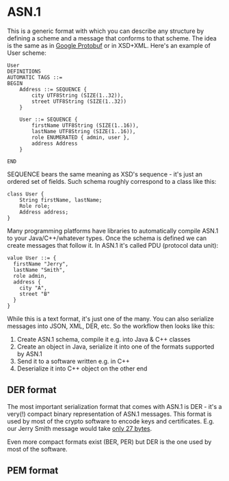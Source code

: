 # ASN.1

This is a generic format with which you can describe any structure by defining a scheme and a message that conforms 
to that scheme. The idea is the same as in [Google Protobuf](https://developers.google.com/protocol-buffers) or 
in XSD+XML. Here's an example of User scheme:

```
User
DEFINITIONS
AUTOMATIC TAGS ::=
BEGIN	
	Address ::= SEQUENCE {
		city UTF8String (SIZE(1..32)),
		street UTF8String (SIZE(1..32))
	}
	
	User ::= SEQUENCE {
		firstName UTF8String (SIZE(1..16)),
		lastName UTF8String (SIZE(1..16)),
		role ENUMERATED { admin, user },
		address Address
	}
	
END
```

SEQUENCE bears the same meaning as XSD's sequence - it's just an ordered set of fields. Such schema roughly 
correspond to a class like this:

```
class User {
    String firstName, lastName;
    Role role;
    Address address;
}
```

Many programming platforms have libraries to automatically compile ASN.1 to your Java/C++/whatever types. 
Once the schema is defined we can create messages that follow it. In ASN.1 it's called PDU (protocol data unit):

```
value User ::= {
  firstName "Jerry",
  lastName "Smith",
  role admin,
  address {
    city "A",
    street "B"
  }
}
``` 

While this is a text format, it's just one of the many. You can also serialize messages into JSON, XML, DER, etc. So 
the workflow then looks like this:

1. Create ASN.1 schema, compile it e.g. into Java & C++ classes 
2. Create an object in Java, serialize it into one of the formats supported by ASN.1
3. Send it to a software written e.g. in C++
4. Deserialize it into C++ object on the other end

## DER format

The most important serialization format that comes with ASN.1 is DER - it's a very(!) compact binary representation 
of ASN.1 messages. This format is used by most of the crypto software to encode keys and certificates. E.g. our 
Jerry Smith message would take [only 27 bytes](./jerry-smith.PDU.der).

Even more compact formats exist (BER, PER) but DER is the one used by most of the software.

## PEM format

